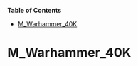 <!-- START doctoc generated TOC please keep comment here to allow auto update -->
<!-- DON'T EDIT THIS SECTION, INSTEAD RE-RUN doctoc TO UPDATE -->
**Table of Contents**  

- [M_Warhammer_40K](#m_warhammer_40k)

<!-- END doctoc generated TOC please keep comment here to allow auto update -->

# M_Warhammer_40K
